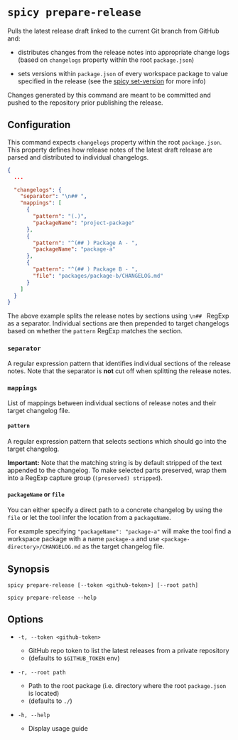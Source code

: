# `spicy prepare-release`

Pulls the latest release draft linked to the current Git branch from GitHub and:

* distributes changes from the release notes into appropriate change logs
(based on `changelogs` property within the root `package.json`)

* sets versions within `package.json` of every workspace package to value
specified in the release
(see the [spicy set-version](set-version.md) for more info)

Changes generated by this command are meant to be committed and pushed to the
repository prior publishing the release.

## Configuration

This command expects `changelogs` property within the root `package.json`.
This property defines how release notes of the latest draft release are parsed and distributed to individual changelogs.

```json
{
  ...

  "changelogs": {
    "separator": "\n## ",
    "mappings": [
      {
        "pattern": "(.)",
        "packageName": "project-package"
      },
      {
        "pattern": "^(## ) Package A - ",
        "packageName": "package-a"
      },
      {
        "pattern": "^(## ) Package B - ",
        "file": "packages/package-b/CHANGELOG.md"
      }
    ]
  }
}
``` 

The above example splits the release notes by sections using `\n## ` RegExp as a separator.
Individual sections are then prepended to target changelogs based on whether the `pattern` RegExp matches the section.

### `separator`
A regular expression pattern that identifies individual sections of the release notes.
Note that the separator is **not** cut off when splitting the release notes.

### `mappings`
List of mappings between individual sections of release notes and their target changelog file.

#### `pattern`
A regular expression pattern that selects sections which should go into the target changelog.

**Important:** Note that the matching string is by default stripped of the text appended to the changelog.
To make selected parts preserved, wrap them into a RegExp capture group (`(preserved) stripped`).
 
#### `packageName` or `file`
You can either specify a direct path to a concrete changelog by using the `file` or let the tool infer
the location from a `packageName`.

For example specifying `"packageName": "package-a"` will make the tool find a workspace package with a name `package-a`
and use `<package-directory>/CHANGELOG.md` as the target changelog file.
 
## Synopsis

```shell script
spicy prepare-release [--token <github-token>] [--root path]
```

```shell script
spicy prepare-release --help
```

## Options

*  `-t, --token <github-token>`
   * GitHub repo token to list the latest releases from a private repository
   * (defaults to `$GITHUB_TOKEN` env)
                               
* `-r, --root path`
    * Path to the root package (i.e. directory where the root `package.json` is located)
    * (defaults to `./`)
    
* `-h, --help`
    * Display usage guide
